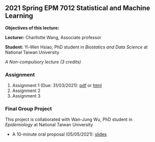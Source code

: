 ## 2021 Spring EPM 7012 Statistical and Machine Learning

**Objectives of this lecture:**

**Lecturer:** Charllotte Wang, Associate professor

**Student:** Yi-Wen Hsiao, PhD student in *Biostatics and Data Science* at National Taiwan University

*A Non-compulsory lecture (3 credits)*

### Assignment

  1. Assignment 1 (Due: 31/03/2021): [pdf](http://www.ywhsiao.com/2021-Spring-EPM-7012-Statistical-and-Machine-Learning/Assignment1.pdf) or [html](http://www.ywhsiao.com/2021-Spring-EPM-7012-Statistical-and-Machine-Learning/Assignment1.html)
  2. Assignment 2
  3. Assignment 3

### Final Group Project 

This project is collaborated with Wan-Jung Wu, PhD student in *Epidemiology* at National Taiwan University

  - A 10-minute oral proposal (05/05/2021): [slides]()

